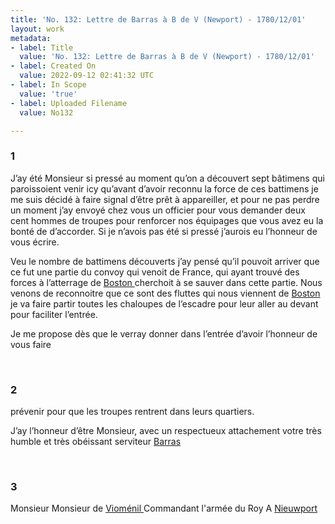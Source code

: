 ```yaml
---
title: 'No. 132: Lettre de Barras à B de V (Newport) - 1780/12/01'
layout: work
metadata:
- label: Title
  value: 'No. 132: Lettre de Barras à B de V (Newport) - 1780/12/01'
- label: Created On
  value: 2022-09-12 02:41:32 UTC
- label: In Scope
  value: 'true'
- label: Uploaded Filename
  value: No132

---
```

<div class="pages">
<div id="page-32541647">
<h3><a name="page-32541647">1</a></h3>
<div class="page-content">
<p>J’ay été Monsieur si pressé au moment qu’on a <span class="line-break"> </span>découvert sept bâtimens qui paroissoient venir icy <span class="line-break"> </span>qu’avant d’avoir reconnu la force de ces battimens <span class="line-break"> </span>je me suis décidé à faire signal d’être prêt à <span class="line-break"> </span>appareiller, et pour ne pas perdre un moment <span class="line-break"> </span>j’ay envoyé chez vous un officier pour vous <span class="line-break"> </span>demander deux cent hommes de troupes pour <span class="line-break"> </span>renforcer nos équipages que vous avez eu la <span class="line-break"> </span>bonté de d’accorder. Si je n’avois pas été si pressé <span class="line-break"> </span>j’aurois eu l’honneur de vous écrire.</p>
<p>Veu le nombre de battimens découverts j’ay <span class="line-break"> </span>pensé qu’il pouvoit arriver que ce fut une <span class="line-break"> </span>partie du convoy qui venoit de France, qui <span class="line-break"> </span>ayant trouvé des forces à l’atterrage de <a href="../subjects/32162836" title=" Boston, Masssachusetts"> Boston </a> <span class="line-break"> </span>cherchoit à se sauver dans cette partie. Nous <span class="line-break"> </span>venons de reconnoitre que ce sont des fluttes qui <span class="line-break"> </span>nous viennent de <a href="../subjects/32162836" title=" Boston, Masssachusetts"> Boston </a> je va faire partir <span class="line-break"> </span>toutes les chaloupes de l’escadre pour leur aller <span class="line-break"> </span>au devant pour faciliter l’entrée.</p>
<p>Je me propose dès que le verray donner <span class="line-break"> </span>dans l’entrée d’avoir l’honneur de vous faire</p>
</div>
</div>
<br />
<div id="page-32541648">
<h3><a name="page-32541648">2</a></h3>
<div class="page-content">
<p>prévenir pour que les troupes rentrent dans leurs <span class="line-break"> </span>quartiers.</p>
<p>J’ay l’honneur d’être Monsieur, avec un respectueux <span class="line-break"> </span>attachement votre très humble et très obéissant <span class="line-break"> </span>serviteur <a href="../subjects/32162993" title="Jacques-Melchior de Barras de Saint-Laurent; 1720-1792"> Barras </a> </p>
</div>
</div>
<br />
<div id="page-32541649">
<h3><a name="page-32541649">3</a></h3>
<div class="page-content">
<p>Monsieur <span class="line-break"> </span>Monsieur de <a href="../subjects/32163026" title="Antoine Charles du Houx, baron de Vioménil; 1734-1827"> Vioménil </a> <span class="line-break"> </span>Commandant l'armée du Roy <span class="line-break"> </span>A <a href="../subjects/32162914" title="Newport, Rhode Island"> Nieuwport </a></p>
</div>
</div>
<br />
</div>

